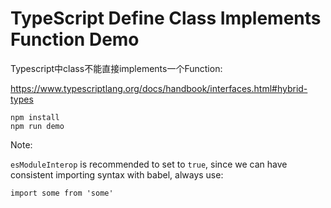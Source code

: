 TypeScript Define Class Implements Function Demo
===========================

Typescript中class不能直接implements一个Function:

https://www.typescriptlang.org/docs/handbook/interfaces.html#hybrid-types


```
npm install
npm run demo
```

Note:

`esModuleInterop` is recommended to set to `true`,
since we can have consistent importing syntax with babel,
always use:

```
import some from 'some'
```

